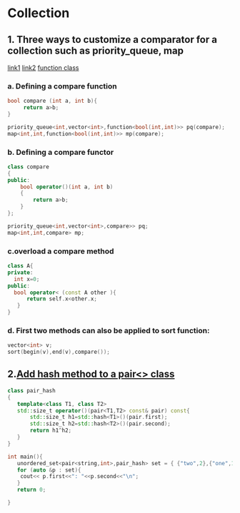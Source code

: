 # Collection

## 1. Three ways to customize a comparator for a collection such as priority_queue, map
[link1](http://fusharblog.com/3-ways-to-define-comparison-functions-in-cpp/)
[link2](https://stackoverflow.com/questions/16111337/declaring-a-priority-queue-in-c-with-a-custom-comparator)
[function class](https://www.zhihu.com/question/38955439)

### a. Defining a compare function

```c++
bool compare (int a, int b){
     return a>b;
}

priority_queue<int,vector<int>,function<bool(int,int)>> pq(compare);
map<int,int,function<bool(int,int)>> mp(compare);
```

### b. Defining a compare functor

```c++
class compare
{
public:
    bool operator()(int a, int b)
    {
        return a>b;
    }
};

priority_queue<int,vector<int>,compare>> pq; 
map<int,int,compare> mp;
``` 

### c.overload a compare method

```c++
class A{
private:
  int x=0;
public:
  bool operator< (const A other ){
      return self.x<other.x; 
   }
}
```


### d. First two methods can also be applied to sort function:

```c++
vector<int> v;
sort(begin(v),end(v),compare());
```

##  2.[Add hash method to a pair<> class](https://www.techiedelight.com/use-pair-key-std-unordered_set-cpp/)

```c++
class pair_hash
{
   template<class T1, class T2>
   std::size_t operator()(pair<T1,T2> const& pair) const{
       std::size_t h1=std::hash<T1>()(pair.first);
       std::size_t h2=std::hash<T2>()(pair.second);
       return h1^h2;  
   }
}

int main(){
   unordered_set<pair<string,int>,pair_hash> set = { {"two",2},{"one",1},{"four",4},{"three",3} };
   for (auto &p : set){
    cout<< p.first<<": "<<p.second<<"\n";
   }
   return 0;

}


```

